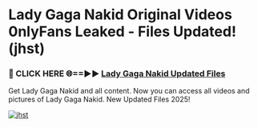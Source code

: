 # Lady Gaga Nakid Original Videos 0nlyFans Leaked - Files Updated! (jhst)

<h3>🔴 CLICK HERE 🌐==►► <a href="https://tinyurl.com/yckcrads" rel="nofollow">Lady Gaga Nakid Updated Files</a></h3>

Get Lady Gaga Nakid and all content. Now you can access all videos and pictures of Lady Gaga Nakid. New Updated Files 2025!

[![jhst](https://i.imgur.com/hpKpOFt.gif)](https://tinyurl.com/yckcrads)
